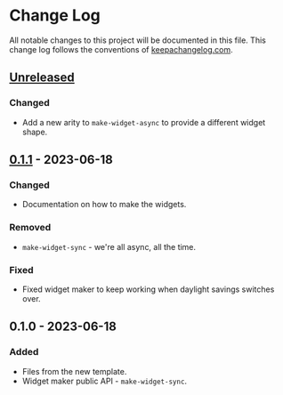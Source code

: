 # Change Log
All notable changes to this project will be documented in this file. This change log follows the conventions of [keepachangelog.com](http://keepachangelog.com/).

## [Unreleased]
### Changed
- Add a new arity to `make-widget-async` to provide a different widget shape.

## [0.1.1] - 2023-06-18
### Changed
- Documentation on how to make the widgets.

### Removed
- `make-widget-sync` - we're all async, all the time.

### Fixed
- Fixed widget maker to keep working when daylight savings switches over.

## 0.1.0 - 2023-06-18
### Added
- Files from the new template.
- Widget maker public API - `make-widget-sync`.

[Unreleased]: https://sourcehost.site/your-name/cljsnake2/compare/0.1.1...HEAD
[0.1.1]: https://sourcehost.site/your-name/cljsnake2/compare/0.1.0...0.1.1
